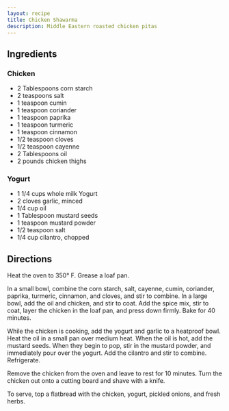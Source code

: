 ```yaml
---
layout: recipe
title: Chicken Shawarma
description: Middle Eastern roasted chicken pitas
---
```


## Ingredients

### Chicken

* 2 Tablespoons corn starch
* 2 teaspoons salt
* 1 teaspoon cumin
* 1 teaspoon coriander
* 1 teaspoon paprika
* 1 teaspoon turmeric
* 1 teaspoon cinnamon
* 1/2 teaspoon cloves 
* 1/2 teaspoon cayenne
* 2 Tablespoons oil
* 2 pounds chicken thighs

### Yogurt

* 1 1/4 cups whole milk Yogurt
* 2 cloves garlic, minced
* 1/4 cup oil
* 1 Tablespoon mustard seeds
* 1 teaspoon mustard powder
* 1/2 teaspoon salt
* 1/4 cup cilantro, chopped

## Directions

Heat the oven to 350° F. Grease a loaf pan.

In a small bowl, combine the corn starch, salt, cayenne, cumin, coriander, paprika, turmeric, cinnamon, and cloves, and stir to combine. In a large bowl, add the oil and chicken, and stir to coat. Add the spice mix, stir to coat, layer the chicken in the loaf pan, and press down firmly. Bake for 40 minutes.

While the chicken is cooking, add the yogurt and garlic to a heatproof bowl. Heat the oil in a small pan over medium heat. When the oil is hot, add the mustard seeds. When they begin to pop, stir in the mustard powder, and immediately pour over the yogurt. Add the cilantro and stir to combine. Refrigerate.

Remove the chicken from the oven and leave to rest for 10 minutes. Turn the chicken out onto a cutting board and shave with a knife.

To serve, top a flatbread with the chicken, yogurt, pickled onions, and fresh herbs.
